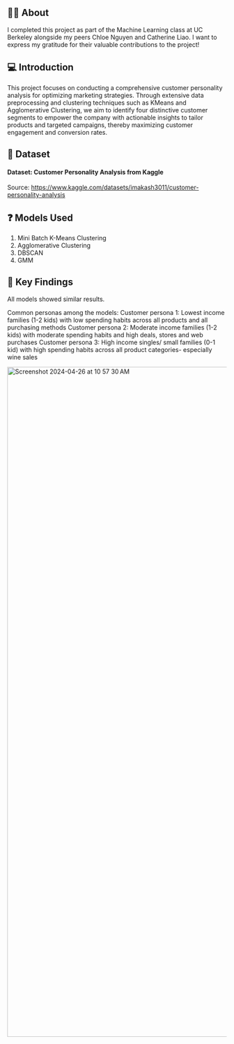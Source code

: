 ## 👩‍🎓 About 
I completed this project as part of the Machine Learning class at UC Berkeley alongside my peers Chloe Nguyen and Catherine Liao. I want to express my gratitude for their valuable contributions to the project!

## 💻 Introduction

This project focuses on conducting a comprehensive customer personality analysis for optimizing marketing strategies. Through extensive data preprocessing and clustering techniques such as KMeans and Agglomerative Clustering, we aim to identify four distinctive customer segments to empower the company with actionable insights to tailor products and targeted campaigns, thereby maximizing customer engagement and conversion rates.

## 🔢 Dataset
#### Dataset: Customer Personality Analysis from Kaggle </a> 
Source: https://www.kaggle.com/datasets/imakash3011/customer-personality-analysis

## ❓ Models Used 
1. Mini Batch K-Means Clustering
2. Agglomerative Clustering
3. DBSCAN
4. GMM

## 🔑 Key Findings 
All models showed similar results.

Common personas among the models:
Customer persona 1:  Lowest income families (1-2 kids) with low spending habits across all products and all purchasing methods
Customer persona 2:  Moderate income families (1-2 kids) with moderate spending habits and high deals, stores and web purchases
Customer persona 3:  High income singles/ small families (0-1  kid)  with high spending habits across all product categories- especially wine sales

<img width="1535" alt="Screenshot 2024-04-26 at 10 57 30 AM" src="https://github.com/phoebeyueh/207_customer_segmentation/assets/130858240/841cccd2-7d26-4a97-87c5-44dbd7fe9f9a">
